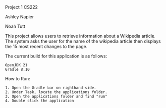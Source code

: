 Project 1 CS222

Ashley Napier

Noah Tutt


This project allows users to retrieve information about a Wikipedia article. The system asks the user for the name of the wikipedia article then displays the 15 most recent changes to the page.

The current build for this application is as follows:

    OpenJDK 21
    Gradle 8.10

How to Run:

    1. Open the Gradle bar on righthand side.
    2. Under Task, locate the applications folder.
    3. Open the applications folder and find "run"
    4. Double click the application
